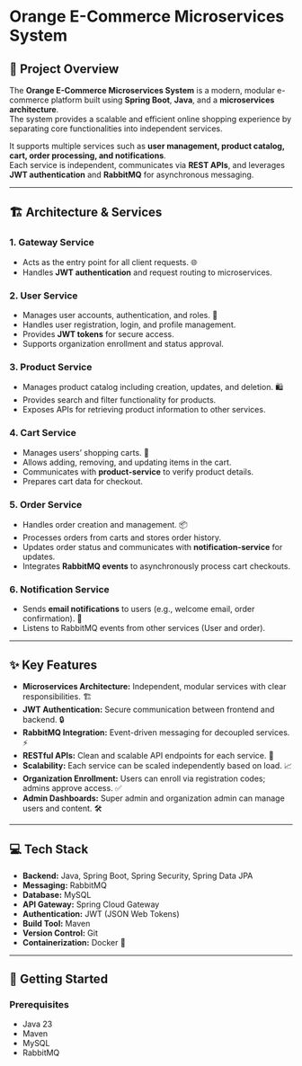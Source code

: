 # Orange E-Commerce Microservices System

## 📌 Project Overview
The **Orange E-Commerce Microservices System** is a modern, modular e-commerce platform built using **Spring Boot**, **Java**, and a **microservices architecture**.  
The system provides a scalable and efficient online shopping experience by separating core functionalities into independent services.

It supports multiple services such as **user management, product catalog, cart, order processing, and notifications**.  
Each service is independent, communicates via **REST APIs**, and leverages **JWT authentication** and **RabbitMQ** for asynchronous messaging.

---

## 🏗 Architecture & Services

### 1. **Gateway Service**
- Acts as the entry point for all client requests. 🌐
- Handles **JWT authentication** and request routing to microservices.

### 2. **User Service**
- Manages user accounts, authentication, and roles. 👤
- Handles user registration, login, and profile management.
- Provides **JWT tokens** for secure access.
- Supports organization enrollment and status approval.

### 3. **Product Service**
- Manages product catalog including creation, updates, and deletion. 🛍️
- Provides search and filter functionality for products.
- Exposes APIs for retrieving product information to other services.

### 4. **Cart Service**
- Manages users’ shopping carts. 🛒
- Allows adding, removing, and updating items in the cart.
- Communicates with **product-service** to verify product details.
- Prepares cart data for checkout.

### 5. **Order Service**
- Handles order creation and management. 📦
- Processes orders from carts and stores order history.
- Updates order status and communicates with **notification-service** for updates.
- Integrates **RabbitMQ events** to asynchronously process cart checkouts.

### 6. **Notification Service**
- Sends **email notifications** to users (e.g., welcome email, order confirmation). 📧
- Listens to RabbitMQ events from other services (User and order).

---

## ✨ Key Features
- **Microservices Architecture:** Independent, modular services with clear responsibilities. 🏗️
- **JWT Authentication:** Secure communication between frontend and backend. 🔒
- **RabbitMQ Integration:** Event-driven messaging for decoupled services. ⚡
- **RESTful APIs:** Clean and scalable API endpoints for each service. 📡
- **Scalability:** Each service can be scaled independently based on load. 📈
- **Organization Enrollment:** Users can enroll via registration codes; admins approve access. ✅
- **Admin Dashboards:** Super admin and organization admin can manage users and content. 🛠️

---

## 💻 Tech Stack
- **Backend:** Java, Spring Boot, Spring Security, Spring Data JPA
- **Messaging:** RabbitMQ
- **Database:** MySQL
- **API Gateway:** Spring Cloud Gateway
- **Authentication:** JWT (JSON Web Tokens)
- **Build Tool:** Maven
- **Version Control:** Git
- **Containerization:** Docker 🐳

---

## 🚀 Getting Started

### Prerequisites
- Java 23
- Maven
- MySQL
- RabbitMQ

